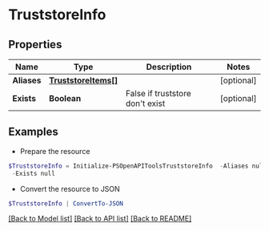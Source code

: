 # TruststoreInfo
## Properties

Name | Type | Description | Notes
------------ | ------------- | ------------- | -------------
**Aliases** | [**TruststoreItems[]**](TruststoreItems.md) |  | [optional] 
**Exists** | **Boolean** | False if truststore don&#39;t exist | [optional] 

## Examples

- Prepare the resource
```powershell
$TruststoreInfo = Initialize-PSOpenAPIToolsTruststoreInfo  -Aliases null `
 -Exists null
```

- Convert the resource to JSON
```powershell
$TruststoreInfo | ConvertTo-JSON
```

[[Back to Model list]](../README.md#documentation-for-models) [[Back to API list]](../README.md#documentation-for-api-endpoints) [[Back to README]](../README.md)


